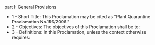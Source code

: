 part I: General Provisions

<ul>
			<li>1 - Short Title: This Proclamation may be cited as &quot;Plant Quarantine Proclamation No.156&#x2F;2006.&quot;<ul>
			</ul></li>			<li>2 - Objectives: The objectives of this Proclamation shall be to:<ul>
			</ul></li>			<li>3 - Definitions: In this Proclamation, unless the context otherwise requires:<ul>
			</ul></li></ul>